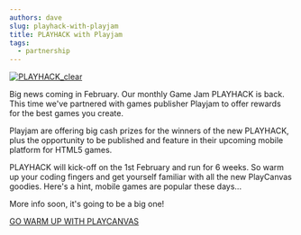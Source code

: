 ```yaml
---
authors: dave
slug: playhack-with-playjam
title: PLAYHACK with Playjam
tags:
  - partnership
---
```


[![PLAYHACK_clear](/img/PLAYHACK_clear.png)](/img/PLAYHACK_clear.png)

Big news coming in February. Our monthly Game Jam PLAYHACK is back. This time we've partnered with games publisher Playjam to offer rewards for the best games you create.

Playjam are offering big cash prizes for the winners of the new PLAYHACK, plus the opportunity to be published and feature in their upcoming mobile platform for HTML5 games.

PLAYHACK will kick-off on the 1st February and run for 6 weeks. So warm up your coding fingers and get yourself familiar with all the new PlayCanvas goodies. Here's a hint, mobile games are popular these days...

More info soon, it's going to be a big one!

[GO WARM UP WITH PLAYCANVAS](https://playcanvas.com/)
